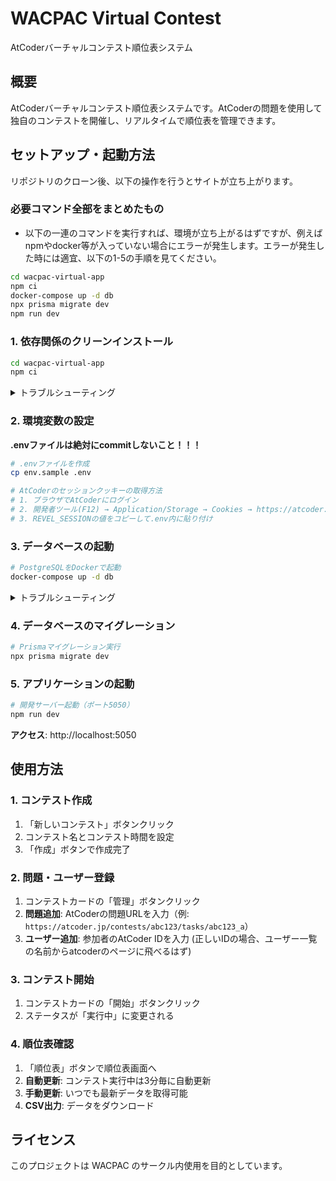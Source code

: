 # WACPAC Virtual Contest

AtCoderバーチャルコンテスト順位表システム

## 概要

AtCoderバーチャルコンテスト順位表システムです。AtCoderの問題を使用して独自のコンテストを開催し、リアルタイムで順位表を管理できます。

## セットアップ・起動方法

リポジトリのクローン後、以下の操作を行うとサイトが立ち上がります。

### 必要コマンド全部をまとめたもの
- 以下の一連のコマンドを実行すれば、環境が立ち上がるはずですが、例えばnpmやdocker等が入っていない場合にエラーが発生します。エラーが発生した時には適宜、以下の1-5の手順を見てください。

```bash
cd wacpac-virtual-app
npm ci
docker-compose up -d db
npx prisma migrate dev
npm run dev
```

### 1. 依存関係のクリーンインストール
```bash
cd wacpac-virtual-app
npm ci
```

<details>
<summary>トラブルシューティング</summary>

- もしもnpmが入っていない場合、以下の手順でnpmをインストールしてください。
```bash
sudo apt update
curl -fsSL https://deb.nodesource.com/setup_current.x | sudo -E bash -
sudo apt install -y nodejs
```
- 以下のコマンドで、npmのインストールを確認できます(正常にインストールできている場合、versionが表示される)
```bash
node -v
npm -v
```

</details>

### 2. 環境変数の設定
**.envファイルは絶対にcommitしないこと！！！**
```bash
# .envファイルを作成
cp env.sample .env

# AtCoderのセッションクッキーの取得方法
# 1. ブラウザでAtCoderにログイン
# 2. 開発者ツール(F12) → Application/Storage → Cookies → https://atcoder.jp
# 3. REVEL_SESSIONの値をコピーして.env内に貼り付け
```

### 3. データベースの起動
```bash
# PostgreSQLをDockerで起動
docker-compose up -d db
```

<details>
<summary>トラブルシューティング</summary>

- もしもdockerが入っていない場合、以下の手順でdocker-composeをインストールしてください。
```bash
sudo apt update
sudo apt install docker-compose
```
- 以下のコマンドで、docker-composeのインストールを確認できます(正常にインストールできている場合、versionが表示される)
```bash
docker-compose --version
```
- dockerのpermissonの問題でdocker daemonにアクセスできない場合、以下の手順で現在のユーザをdockerグループに追加してください。
```
sudo usermod -aG docker $USER
newgrp docker
```

</details>

### 4. データベースのマイグレーション
```bash
# Prismaマイグレーション実行
npx prisma migrate dev
```

### 5. アプリケーションの起動
```bash
# 開発サーバー起動（ポート5050）
npm run dev
```

**アクセス**: http://localhost:5050

## 使用方法

### 1. コンテスト作成
1. 「新しいコンテスト」ボタンクリック
2. コンテスト名とコンテスト時間を設定
3. 「作成」ボタンで作成完了

### 2. 問題・ユーザー登録
1. コンテストカードの「管理」ボタンクリック
2. **問題追加**: AtCoderの問題URLを入力（例: `https://atcoder.jp/contests/abc123/tasks/abc123_a`）
3. **ユーザー追加**: 参加者のAtCoder IDを入力 (正しいIDの場合、ユーザー一覧の名前からatcoderのページに飛べるはず)

### 3. コンテスト開始
1. コンテストカードの「開始」ボタンクリック
2. ステータスが「実行中」に変更される

### 4. 順位表確認
1. 「順位表」ボタンで順位表画面へ
2. **自動更新**: コンテスト実行中は3分毎に自動更新
3. **手動更新**: いつでも最新データを取得可能
4. **CSV出力**: データをダウンロード


## ライセンス

このプロジェクトは WACPAC のサークル内使用を目的としています。
